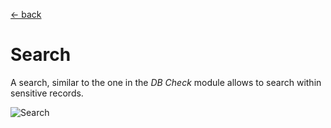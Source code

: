 [<- back](../Readme.md)

# Search

A search, similar to the one in the *DB Check* module allows to search within sensitive records.

![Search](../Resources/Public/Documentation/Screenshots/Search.png)